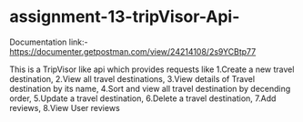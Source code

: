 # assignment-13-tripVisor-Api-
Documentation link:- https://documenter.getpostman.com/view/24214108/2s9YCBtp77

This is a TripVisor like api which provides requests like
1.Create a new travel destination,
2.View all travel destinations,
3.View details of  Travel destination by its name,
4.Sort and view all travel destination by decending order,
5.Update a travel destination,
6.Delete a travel destination,
7.Add reviews,
8.View User reviews  
